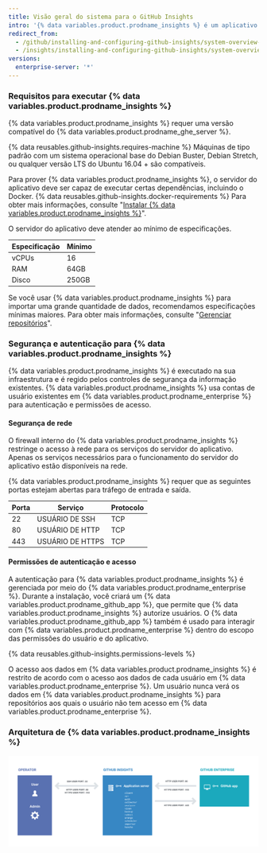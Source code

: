 ```yaml
---
title: Visão geral do sistema para o GitHub Insights
intro: '{% data variables.product.prodname_insights %} é um aplicativo autônomo que faz interface com o {% data variables.product.prodname_enterprise %}.'
redirect_from:
  - /github/installing-and-configuring-github-insights/system-overview-for-github-insights
  - /insights/installing-and-configuring-github-insights/system-overview-for-github-insights
versions:
  enterprise-server: '*'
---
```

### Requisitos para executar {% data variables.product.prodname_insights %}

{% data variables.product.prodname_insights %} requer uma versão compatível do {% data variables.product.prodname_ghe_server %}.

{% data reusables.github-insights.requires-machine %} Máquinas de tipo padrão com um sistema operacional base do Debian Buster, Debian Stretch, ou qualquer versão LTS do Ubuntu 16.04 + são compatíveis.

Para prover {% data variables.product.prodname_insights %}, o servidor do aplicativo deve ser capaz de executar certas dependências, incluindo o Docker. {% data reusables.github-insights.docker-requirements %} Para obter mais informações, consulte "[Instalar {% data variables.product.prodname_insights %}](/insights/installing-and-configuring-github-insights/installing-github-insights#prerequisites)".

O servidor do aplicativo deve atender ao mínimo de especificações.

| Especificação | Mínimo |
| ------------- | ------ |
| vCPUs         | 16     |
| RAM           | 64GB   |
| Disco         | 250GB  |

Se você usar {% data variables.product.prodname_insights %} para importar uma grande quantidade de dados, recomendamos especificações mínimas maiores. Para obter mais informações, consulte "[Gerenciar repositórios](/github/installing-and-configuring-github-insights/managing-repositories#about-import-times)".

### Segurança e autenticação para {% data variables.product.prodname_insights %}

{% data variables.product.prodname_insights %} é executado na sua infraestrutura e é regido pelos controles de segurança da informação existentes. {% data variables.product.prodname_insights %} usa contas de usuário existentes em {% data variables.product.prodname_enterprise %} para autenticação e permissões de acesso.

#### Segurança de rede

O firewall interno do {% data variables.product.prodname_insights %} restringe o acesso à rede para os serviços do servidor do aplicativo. Apenas os serviços necessários para o funcionamento do servidor do aplicativo estão disponíveis na rede.

{% data variables.product.prodname_insights %} requer que as seguintes portas estejam abertas para tráfego de entrada e saída.

| Porta | Serviço          | Protocolo |
| ----- | ---------------- | --------- |
| 22    | USUÁRIO DE SSH   | TCP       |
| 80    | USUÁRIO DE HTTP  | TCP       |
| 443   | USUÁRIO DE HTTPS | TCP       |

#### Permissões de autenticação e acesso

A autenticação para {% data variables.product.prodname_insights %} é gerenciada por meio do {% data variables.product.prodname_enterprise %}. Durante a instalação, você criará um {% data variables.product.prodname_github_app %}, que permite que {% data variables.product.prodname_insights %} autorize usuários. O {% data variables.product.prodname_github_app %} também é usado para interagir com {% data variables.product.prodname_enterprise %} dentro do escopo das permissões do usuário e do aplicativo.

{% data reusables.github-insights.permissions-levels %}

O acesso aos dados em {% data variables.product.prodname_insights %} é restrito de acordo com o acesso aos dados de cada usuário em {% data variables.product.prodname_enterprise %}. Um usuário nunca verá os dados em {% data variables.product.prodname_insights %} para repositórios aos quais o usuário não tem acesso em {% data variables.product.prodname_enterprise %}.

### Arquitetura de {% data variables.product.prodname_insights %}

![Arquitetura do sistema](/assets/images/help/insights/github-isights-system-diagram.png)
